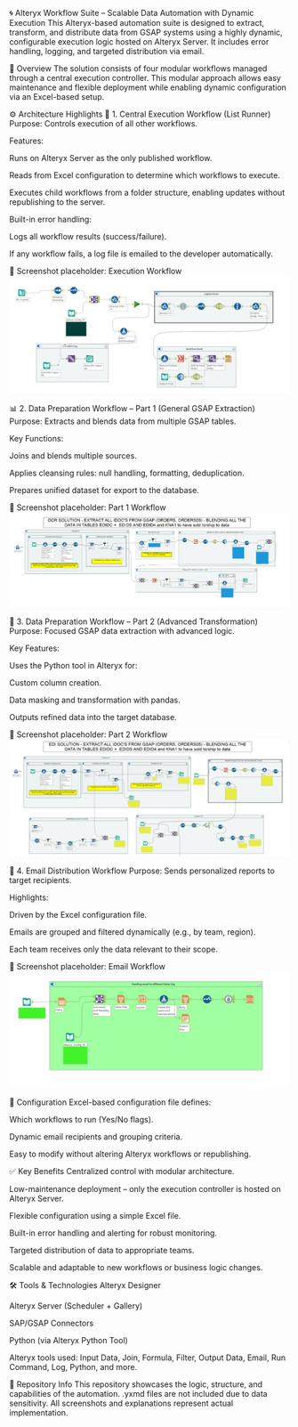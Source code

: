 🌀 Alteryx Workflow Suite – Scalable Data Automation with Dynamic Execution
This Alteryx-based automation suite is designed to extract, transform, and distribute data from GSAP systems using a highly dynamic, configurable execution logic hosted on Alteryx Server. It includes error handling, logging, and targeted distribution via email.

🚀 Overview
The solution consists of four modular workflows managed through a central execution controller. This modular approach allows easy maintenance and flexible deployment while enabling dynamic configuration via an Excel-based setup.

⚙️ Architecture Highlights
🔄 1. Central Execution Workflow (List Runner)
Purpose: Controls execution of all other workflows.

Features:

Runs on Alteryx Server as the only published workflow.

Reads from Excel configuration to determine which workflows to execute.

Executes child workflows from a folder structure, enabling updates without republishing to the server.

Built-in error handling:

Logs all workflow results (success/failure).

If any workflow fails, a log file is emailed to the developer automatically.

📸 Screenshot placeholder: Execution Workflow
![Execution Workflow](assets/execution.png)

📊 2. Data Preparation Workflow – Part 1 (General GSAP Extraction)
Purpose: Extracts and blends data from multiple GSAP tables.

Key Functions:

Joins and blends multiple sources.

Applies cleansing rules: null handling, formatting, deduplication.

Prepares unified dataset for export to the database.

📸 Screenshot placeholder: Part 1 Workflow
![Part 1 Workflow](assets/part1.png)

🧪 3. Data Preparation Workflow – Part 2 (Advanced Transformation)
Purpose: Focused GSAP data extraction with advanced logic.

Key Features:

Uses the Python tool in Alteryx for:

Custom column creation.

Data masking and transformation with pandas.

Outputs refined data into the target database.

📸 Screenshot placeholder: Part 2 Workflow
![Part 2 Workflow](assets/part2.png)

📧 4. Email Distribution Workflow
Purpose: Sends personalized reports to target recipients.

Highlights:

Driven by the Excel configuration file.

Emails are grouped and filtered dynamically (e.g., by team, region).

Each team receives only the data relevant to their scope.

📸 Screenshot placeholder: Email Workflow
![Email Workflow](assets/email.png)

📁 Configuration
Excel-based configuration file defines:

Which workflows to run (Yes/No flags).

Dynamic email recipients and grouping criteria.

Easy to modify without altering Alteryx workflows or republishing.

✅ Key Benefits
Centralized control with modular architecture.

Low-maintenance deployment – only the execution controller is hosted on Alteryx Server.

Flexible configuration using a simple Excel file.

Built-in error handling and alerting for robust monitoring.

Targeted distribution of data to appropriate teams.

Scalable and adaptable to new workflows or business logic changes.

🛠️ Tools & Technologies
Alteryx Designer

Alteryx Server (Scheduler + Gallery)

SAP/GSAP Connectors

Python (via Alteryx Python Tool)

Alteryx tools used: Input Data, Join, Formula, Filter, Output Data, Email, Run Command, Log, Python, and more.

📁 Repository Info
This repository showcases the logic, structure, and capabilities of the automation. .yxmd files are not included due to data sensitivity. All screenshots and explanations represent actual implementation.
